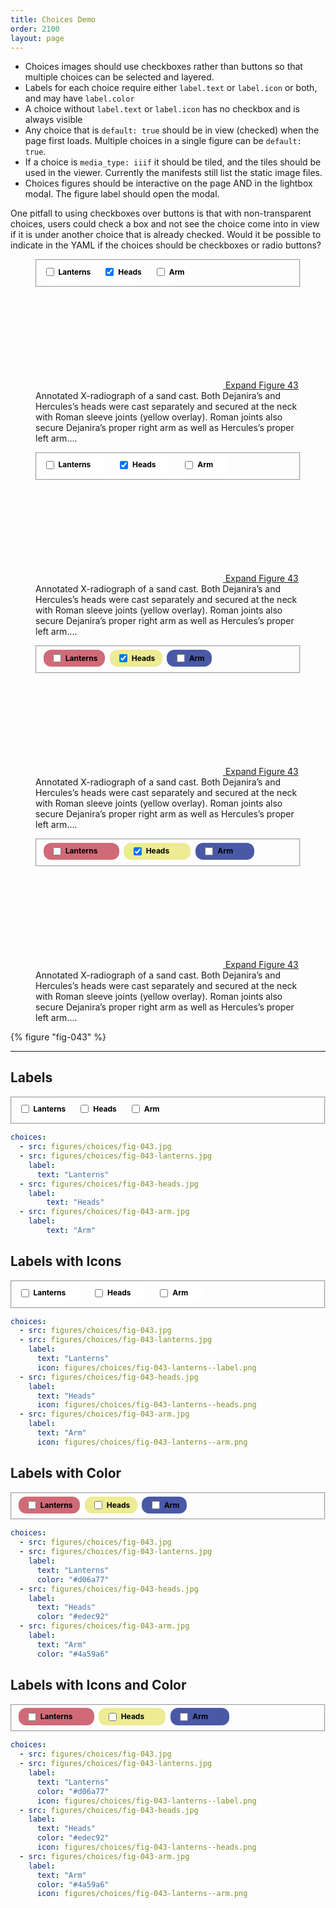 ```yaml
---
title: Choices Demo
order: 2100
layout: page
---
```


- Choices images should use checkboxes rather than buttons so that multiple choices can be selected and layered.
- Labels for each choice require either `label.text` or `label.icon` or both, and may have `label.color`
- A choice without `label.text` or `label.icon` has no checkbox and is always visible
- Any choice that is `default: true` should be in view (checked) when the page first loads. Multiple choices in a single figure can be `default: true`.
- If a choice is `media_type: iiif` it should be tiled, and the tiles should be used in the viewer. Currently the manifests still list the static image files.
- Choices figures should be interactive on the page AND in the lightbox modal. The figure label should open the modal.

One pitfall to using checkboxes over buttons is that with non-transparent choices, users could check a box and not see the choice come into in view if it is under another choice that is already checked. Would it be possible to indicate in the YAML if the choices should be checkboxes or radio buttons?

<style type="text/css">
.quire-toggles { text-align: left; margin: .75rem 0; }
.quire-toggles .toggle { background-color: white; color: black; padding: .1rem 0; display: inline-flex; align-items: center; cursor: pointer; margin-right: 1rem; height: 1.5rem; border-radius: .75rem; }
.quire-toggles .toggle.color { margin-right: .25rem; padding-left: .7rem; padding-right: .7rem; }
.quire-toggles .toggle label { margin-left: .25rem; font-size: .75rem; font-weight: 700; }
.quire-toggles .toggle label img { height: 1rem; width: auto; vertical-align: middle; margin-left: .25rem; }
.q-figure__label .q-figure__label-icon { height: 0; margin-top: -1.65rem; }
</style>

<figure id="fig-043" class="q-figure">
<canvas-panel canvas-id="http://localhost:8080/_iiif/fig-043/canvas" choice-id="http://localhost:8080/_assets/images/figures/choices/fig-043-heads.jpg" height="" iiif-content="" manifest-id="http://localhost:8080/_iiif/fig-043/manifest.json" preset="" region="" virtual-sizes="" width="" />
<fieldset class="quire-toggles">
  <span class="toggle">
    <input type="checkbox" id="lanterns" name="lanterns">
    <label for="lanterns">Lanterns</label>
  </span>
  <span class="toggle">
    <input type="checkbox" id="heads" name="heads" checked>
    <label for="heads">Heads</label>
  </span>
  <span class="toggle">
    <input type="checkbox" id="arm" name="arm">
    <label for="arm">Arm</label>
  </span>
</fieldset>
<figcaption class="q-figure__caption"> <span class="q-figure__label q-figure__label--below"> <a href="#fig-043" class="q-figure__modal-link"> <span class="q-figure__label-icon" ><svg class="remove-from-epub"> <switch> <use xlink:href="#fullscreen-icon"></use> <foreignObject width="24" height="24"> <img src="/_assets/images/icons/fullscreen.png" alt="Expand" /> </foreignObject> </switch> </svg> <span class="visually-hidden remove-from-epub" >Expand</span > </span> <span class="q-figure__label-text">Figure 43</span> </a> </span> <span class="q-figure__caption-content" >Annotated X-radiograph of a sand cast. Both Dejanira’s and Hercules’s heads were cast separately and secured at the neck with Roman sleeve joints (yellow overlay). Roman joints also secure Dejanira’s proper right arm as well as Hercules’s proper left arm.... </span></figcaption>
</figure>

<figure id="fig-043" class="q-figure">
<canvas-panel canvas-id="http://localhost:8080/_iiif/fig-043/canvas" choice-id="http://localhost:8080/_assets/images/figures/choices/fig-043-heads.jpg" height="" iiif-content="" manifest-id="http://localhost:8080/_iiif/fig-043/manifest.json" preset="" region="" virtual-sizes="" width="" />
<fieldset class="quire-toggles">
  <span class="toggle">
    <input type="checkbox" id="lanterns" name="lanterns">
    <label for="lanterns">Lanterns <img src="/_assets/images/figures/choices/fig-043-lanterns--label.png" /></label>
  </span>
  <span class="toggle">
    <input type="checkbox" id="heads" name="heads" checked>
    <label for="heads">Heads <img src="/_assets/images/figures/choices/fig-043-heads--label.png" /></label>
  </span>
  <span class="toggle">
    <input type="checkbox" id="arm" name="arm">
    <label for="arm">Arm <img src="/_assets/images/figures/choices/fig-043-arm--label.png" /></label>
  </span>
</fieldset>
<figcaption class="q-figure__caption"> <span class="q-figure__label q-figure__label--below"> <a href="#fig-043" class="q-figure__modal-link"> <span class="q-figure__label-icon" ><svg class="remove-from-epub"> <switch> <use xlink:href="#fullscreen-icon"></use> <foreignObject width="24" height="24"> <img src="/_assets/images/icons/fullscreen.png" alt="Expand" /> </foreignObject> </switch> </svg> <span class="visually-hidden remove-from-epub" >Expand</span > </span> <span class="q-figure__label-text">Figure 43</span> </a> </span> <span class="q-figure__caption-content" >Annotated X-radiograph of a sand cast. Both Dejanira’s and Hercules’s heads were cast separately and secured at the neck with Roman sleeve joints (yellow overlay). Roman joints also secure Dejanira’s proper right arm as well as Hercules’s proper left arm.... </span></figcaption>
</figure>

<figure id="fig-043" class="q-figure">
<canvas-panel canvas-id="http://localhost:8080/_iiif/fig-043/canvas" choice-id="http://localhost:8080/_assets/images/figures/choices/fig-043-heads.jpg" height="" iiif-content="" manifest-id="http://localhost:8080/_iiif/fig-043/manifest.json" preset="" region="" virtual-sizes="" width="" />
<fieldset class="quire-toggles">
  <span class="toggle color" style="background-color: #d06a77;">
    <input type="checkbox" id="lanterns" name="lanterns">
    <label for="heads">Lanterns</label>
  </span>
  <span class="toggle color" style="background-color: #edec92;">
    <input type="checkbox" id="heads" name="heads" checked>
    <label for="heads">Heads</label>
  </span>
  <span class="toggle color" style="background-color: #4a59a6;">
    <input type="checkbox" id="arm" name="arm">
    <label for="arm">Arm</label>
  </span>
</fieldset>
<figcaption class="q-figure__caption"> <span class="q-figure__label q-figure__label--below"> <a href="#fig-043" class="q-figure__modal-link"> <span class="q-figure__label-icon" ><svg class="remove-from-epub"> <switch> <use xlink:href="#fullscreen-icon"></use> <foreignObject width="24" height="24"> <img src="/_assets/images/icons/fullscreen.png" alt="Expand" /> </foreignObject> </switch> </svg> <span class="visually-hidden remove-from-epub" >Expand</span > </span> <span class="q-figure__label-text">Figure 43</span> </a> </span> <span class="q-figure__caption-content" >Annotated X-radiograph of a sand cast. Both Dejanira’s and Hercules’s heads were cast separately and secured at the neck with Roman sleeve joints (yellow overlay). Roman joints also secure Dejanira’s proper right arm as well as Hercules’s proper left arm.... </span></figcaption>
</figure>

<figure id="fig-043" class="q-figure">
<canvas-panel canvas-id="http://localhost:8080/_iiif/fig-043/canvas" choice-id="http://localhost:8080/_assets/images/figures/choices/fig-043-heads.jpg" height="" iiif-content="" manifest-id="http://localhost:8080/_iiif/fig-043/manifest.json" preset="" region="" virtual-sizes="" width="" />
<fieldset class="quire-toggles">
  <span class="toggle color" style="background-color: #d06a77;">
    <input type="checkbox" id="lanterns" name="lanterns">
    <label for="lanterns">Lanterns <img src="/_assets/images/figures/choices/fig-043-lanterns--label.png" /></label>
  </span>
  <span class="toggle color" style="background-color: #edec92;">
    <input type="checkbox" id="heads" name="heads" checked>
    <label for="heads">Heads <img src="/_assets/images/figures/choices/fig-043-heads--label.png" /></label>
  </span>
  <span class="toggle color" style="background-color: #4a59a6;">
    <input type="checkbox" id="arm" name="arm">
    <label for="arm">Arm <img src="/_assets/images/figures/choices/fig-043-arm--label.png" /></label>
  </span>
</fieldset>
<figcaption class="q-figure__caption"> <span class="q-figure__label q-figure__label--below"> <a href="#fig-043" class="q-figure__modal-link"> <span class="q-figure__label-icon" ><svg class="remove-from-epub"> <switch> <use xlink:href="#fullscreen-icon"></use> <foreignObject width="24" height="24"> <img src="/_assets/images/icons/fullscreen.png" alt="Expand" /> </foreignObject> </switch> </svg> <span class="visually-hidden remove-from-epub" >Expand</span > </span> <span class="q-figure__label-text">Figure 43</span> </a> </span> <span class="q-figure__caption-content" >Annotated X-radiograph of a sand cast. Both Dejanira’s and Hercules’s heads were cast separately and secured at the neck with Roman sleeve joints (yellow overlay). Roman joints also secure Dejanira’s proper right arm as well as Hercules’s proper left arm.... </span></figcaption>
</figure>

{% figure "fig-043" %}

---

## Labels

<fieldset class="quire-toggles">
  <span class="toggle">
    <input type="checkbox" id="lanterns" name="lanterns">
    <label for="lanterns">Lanterns</label>
  </span>
  <span class="toggle">
    <input type="checkbox" id="heads" name="heads">
    <label for="heads">Heads</label>
  </span>
  <span class="toggle">
    <input type="checkbox" id="arm" name="arm">
    <label for="arm">Arm</label>
  </span>
</fieldset>

```yaml
choices:
  - src: figures/choices/fig-043.jpg
  - src: figures/choices/fig-043-lanterns.jpg
    label:
      text: "Lanterns"
  - src: figures/choices/fig-043-heads.jpg
    label:
        text: "Heads"
  - src: figures/choices/fig-043-arm.jpg
    label:
        text: "Arm"
```

## Labels with Icons

<fieldset class="quire-toggles">
  <span class="toggle">
    <input type="checkbox" id="lanterns" name="lanterns">
    <label for="lanterns">Lanterns <img src="/_assets/images/figures/choices/fig-043-lanterns--label.png" /></label>
  </span>
  <span class="toggle">
    <input type="checkbox" id="heads" name="heads">
    <label for="heads">Heads <img src="/_assets/images/figures/choices/fig-043-heads--label.png" /></label>
  </span>
  <span class="toggle">
    <input type="checkbox" id="arm" name="arm">
    <label for="arm">Arm <img src="/_assets/images/figures/choices/fig-043-arm--label.png" /></label>
  </span>
</fieldset>

```yaml
choices:
  - src: figures/choices/fig-043.jpg
  - src: figures/choices/fig-043-lanterns.jpg
    label:
      text: "Lanterns"
      icon: figures/choices/fig-043-lanterns--label.png
  - src: figures/choices/fig-043-heads.jpg
    label:
      text: "Heads"
      icon: figures/choices/fig-043-lanterns--heads.png
  - src: figures/choices/fig-043-arm.jpg
    label:
      text: "Arm"
      icon: figures/choices/fig-043-lanterns--arm.png
```

## Labels with Color

<fieldset class="quire-toggles">
  <span class="toggle color" style="background-color: #d06a77;">
    <input type="checkbox" id="lanterns" name="lanterns">
    <label for="heads">Lanterns</label>
  </span>
  <span class="toggle color" style="background-color: #edec92;">
    <input type="checkbox" id="heads" name="heads">
    <label for="heads">Heads</label>
  </span>
  <span class="toggle color" style="background-color: #4a59a6;">
    <input type="checkbox" id="arm" name="arm">
    <label for="arm">Arm</label>
  </span>
</fieldset>


```yaml
choices:
  - src: figures/choices/fig-043.jpg
  - src: figures/choices/fig-043-lanterns.jpg
    label:
      text: "Lanterns"
      color: "#d06a77"
  - src: figures/choices/fig-043-heads.jpg
    label:
      text: "Heads"
      color: "#edec92"
  - src: figures/choices/fig-043-arm.jpg
    label:
      text: "Arm"
      color: "#4a59a6"
```

## Labels with Icons and Color

<fieldset class="quire-toggles">
  <span class="toggle color" style="background-color: #d06a77;">
    <input type="checkbox" id="lanterns" name="lanterns">
    <label for="lanterns">Lanterns <img src="/_assets/images/figures/choices/fig-043-lanterns--label.png" /></label>
  </span>
  <span class="toggle color" style="background-color: #edec92;">
    <input type="checkbox" id="heads" name="heads">
    <label for="heads">Heads <img src="/_assets/images/figures/choices/fig-043-heads--label.png" /></label>
  </span>
  <span class="toggle color" style="background-color: #4a59a6;">
    <input type="checkbox" id="arm" name="arm">
    <label for="arm">Arm <img src="/_assets/images/figures/choices/fig-043-arm--label.png" /></label>
  </span>
</fieldset>

```yaml
choices:
  - src: figures/choices/fig-043.jpg
  - src: figures/choices/fig-043-lanterns.jpg
    label:
      text: "Lanterns"
      color: "#d06a77"
      icon: figures/choices/fig-043-lanterns--label.png
  - src: figures/choices/fig-043-heads.jpg
    label:
      text: "Heads"
      color: "#edec92"
      icon: figures/choices/fig-043-lanterns--heads.png
  - src: figures/choices/fig-043-arm.jpg
    label:
      text: "Arm"
      color: "#4a59a6"
      icon: figures/choices/fig-043-lanterns--arm.png
```
